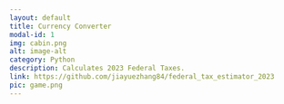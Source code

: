 ```yaml
---
layout: default
title: Currency Converter
modal-id: 1
img: cabin.png
alt: image-alt
category: Python
description: Calculates 2023 Federal Taxes.
link: https://github.com/jiayuezhang84/federal_tax_estimator_2023
pic: game.png
---
```



